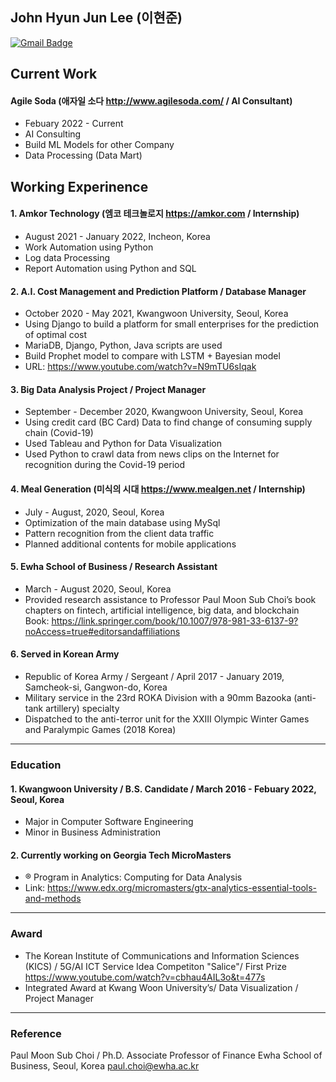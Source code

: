## John Hyun Jun Lee (이현준)
<a href="mailto:hyunjun960214@gmail.com"><img src="https://camo.githubusercontent.com/1570eac2abb0ee5c3b11c4bede427e452a090b6049cc539e303805a24141a153/68747470733a2f2f696d672e736869656c64732e696f2f62616467652f476d61696c2d6431343833363f7374796c653d666c61742d737175617265266c6f676f3d476d61696c266c6f676f436f6c6f723d7768697465266c696e6b3d6d61696c746f3a6a636972636c65363740676d61696c2e636f6d" alt="Gmail Badge" data-canonical-src="https://img.shields.io/badge/Gmail-d14836?style=flat-square&amp;logo=Gmail&amp;logoColor=white&amp;link=mailto:jcircle67@gmail.com" style="max-width:100%;"></a>
## Current Work
#### Agile Soda (애자일 소다 http://www.agilesoda.com/ / AI Consultant)
* Febuary 2022 - Current
* AI Consulting
* Build ML Models for other Company
* Data Processing (Data Mart)
## Working Experinence
#### 1. Amkor Technology (엠코 테크놀로지 https://amkor.com / Internship)
* August 2021 - January 2022, Incheon, Korea
* Work Automation using Python
* Log data Processing
* Report Automation using Python and SQL
#### 2. A.I. Cost Management and Prediction Platform / Database Manager
* October 2020 - May 2021, Kwangwoon University, Seoul, Korea
* Using Django to build a platform for small enterprises for the prediction of optimal cost 
* MariaDB, Django, Python, Java scripts are used
* Build Prophet model to compare with LSTM + Bayesian model
* URL: https://www.youtube.com/watch?v=N9mTU6sIqak

#### 3. Big Data Analysis Project / Project Manager
* September - December 2020, Kwangwoon University, Seoul, Korea
* Using credit card (BC Card) Data to find change of consuming supply chain (Covid-19)
* Used Tableau and Python for Data Visualization
* Used Python to crawl data from news clips on the Internet for recognition during the Covid-19 period 

#### 4. Meal Generation (미식의 시대 https://www.mealgen.net / Internship)
* July - August, 2020,  Seoul, Korea
* Optimization of the main database using MySql
* Pattern recognition from the client data traffic
* Planned additional contents for mobile applications

#### 5. Ewha School of Business / Research Assistant
* March - August 2020, Seoul, Korea
* Provided research assistance to Professor Paul Moon Sub Choi’s book chapters on fintech, artificial intelligence, big data, and blockchain 
<br> Book: https://link.springer.com/book/10.1007/978-981-33-6137-9?noAccess=true#editorsandaffiliations
#### 6. Served in Korean Army
* Republic of Korea Army / Sergeant / April 2017 - January 2019, Samcheok-si, Gangwon-do, Korea
* Military service in the 23rd ROKA Division with a 90mm Bazooka (anti-tank artillery) specialty
* Dispatched to the anti-terror unit for the XXIII Olympic Winter Games and Paralympic Games (2018 Korea)
---------------------------------------
### Education	 
#### 1. Kwangwoon University / B.S. Candidate / March 2016 - Febuary 2022,  Seoul, Korea 
* Major in Computer Software Engineering
* Minor in Business Administration
#### 2. Currently working on Georgia Tech MicroMasters
- ® Program in Analytics: Computing for Data Analysis
- Link: https://www.edx.org/micromasters/gtx-analytics-essential-tools-and-methods
---------------------------------------
### Award
* The Korean Institute of Communications and Information Sciences (KICS) / 5G/AI ICT Service Idea Competiton "Salice"/ First Prize https://www.youtube.com/watch?v=cbhau4AIL3o&t=477s
* Integrated Award at Kwang Woon University’s/ Data Visualization / Project Manager
---------------------------------------	
### Reference	 
Paul Moon Sub Choi / Ph.D.
Associate Professor of Finance
Ewha School of Business, Seoul, Korea
paul.choi@ewha.ac.kr
				 

					

					
